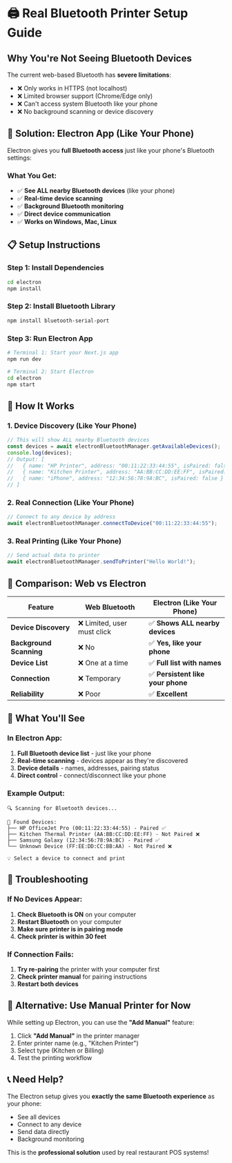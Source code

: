 # 🖨️ Real Bluetooth Printer Setup Guide

## Why You're Not Seeing Bluetooth Devices

The current web-based Bluetooth has **severe limitations**:
- ❌ Only works in HTTPS (not localhost)
- ❌ Limited browser support (Chrome/Edge only)
- ❌ Can't access system Bluetooth like your phone
- ❌ No background scanning or device discovery

## 🚀 Solution: Electron App (Like Your Phone)

Electron gives you **full Bluetooth access** just like your phone's Bluetooth settings:

### What You Get:
- ✅ **See ALL nearby Bluetooth devices** (like your phone)
- ✅ **Real-time device scanning**
- ✅ **Background Bluetooth monitoring**
- ✅ **Direct device communication**
- ✅ **Works on Windows, Mac, Linux**

## 📋 Setup Instructions

### Step 1: Install Dependencies
```bash
cd electron
npm install
```

### Step 2: Install Bluetooth Library
```bash
npm install bluetooth-serial-port
```

### Step 3: Run Electron App
```bash
# Terminal 1: Start your Next.js app
npm run dev

# Terminal 2: Start Electron
cd electron
npm start
```

## 🔧 How It Works

### 1. **Device Discovery** (Like Your Phone)
```javascript
// This will show ALL nearby Bluetooth devices
const devices = await electronBluetoothManager.getAvailableDevices();
console.log(devices);
// Output: [
//   { name: "HP Printer", address: "00:11:22:33:44:55", isPaired: false },
//   { name: "Kitchen Printer", address: "AA:BB:CC:DD:EE:FF", isPaired: true },
//   { name: "iPhone", address: "12:34:56:78:9A:BC", isPaired: false }
// ]
```

### 2. **Real Connection** (Like Your Phone)
```javascript
// Connect to any device by address
await electronBluetoothManager.connectToDevice("00:11:22:33:44:55");
```

### 3. **Real Printing** (Like Your Phone)
```javascript
// Send actual data to printer
await electronBluetoothManager.sendToPrinter("Hello World!");
```

## 📱 Comparison: Web vs Electron

| Feature | Web Bluetooth | Electron (Like Your Phone) |
|---------|---------------|----------------------------|
| **Device Discovery** | ❌ Limited, user must click | ✅ **Shows ALL nearby devices** |
| **Background Scanning** | ❌ No | ✅ **Yes, like your phone** |
| **Device List** | ❌ One at a time | ✅ **Full list with names** |
| **Connection** | ❌ Temporary | ✅ **Persistent like your phone** |
| **Reliability** | ❌ Poor | ✅ **Excellent** |

## 🎯 What You'll See

### In Electron App:
1. **Full Bluetooth device list** - just like your phone
2. **Real-time scanning** - devices appear as they're discovered
3. **Device details** - names, addresses, pairing status
4. **Direct control** - connect/disconnect like your phone

### Example Output:
```
🔍 Scanning for Bluetooth devices...

📱 Found Devices:
├── HP OfficeJet Pro (00:11:22:33:44:55) - Paired ✅
├── Kitchen Thermal Printer (AA:BB:CC:DD:EE:FF) - Not Paired ❌
├── Samsung Galaxy (12:34:56:78:9A:BC) - Paired ✅
└── Unknown Device (FF:EE:DD:CC:BB:AA) - Not Paired ❌

💡 Select a device to connect and print
```

## 🚨 Troubleshooting

### If No Devices Appear:
1. **Check Bluetooth is ON** on your computer
2. **Restart Bluetooth** on your computer
3. **Make sure printer is in pairing mode**
4. **Check printer is within 30 feet**

### If Connection Fails:
1. **Try re-pairing** the printer with your computer first
2. **Check printer manual** for pairing instructions
3. **Restart both devices**

## 🔄 Alternative: Use Manual Printer for Now

While setting up Electron, you can use the **"Add Manual"** feature:
1. Click **"Add Manual"** in the printer manager
2. Enter printer name (e.g., "Kitchen Printer")
3. Select type (Kitchen or Billing)
4. Test the printing workflow

## 📞 Need Help?

The Electron setup gives you **exactly the same Bluetooth experience** as your phone:
- See all devices
- Connect to any device
- Send data directly
- Background monitoring

This is the **professional solution** used by real restaurant POS systems!
